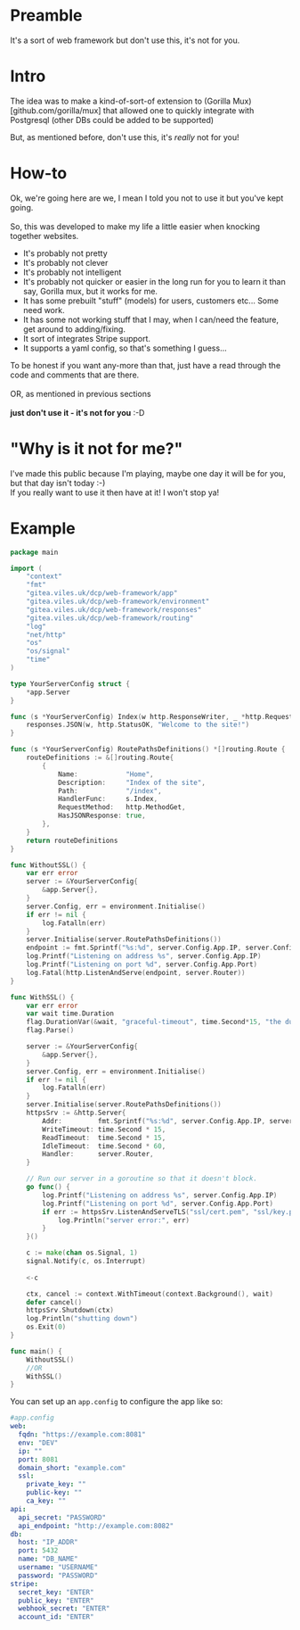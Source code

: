 # Preamble

It's a sort of web framework but don't use this, it's not for you.

# Intro

The idea was to make a kind-of-sort-of extension to (Gorilla Mux)[github.com/gorilla/mux] that allowed one to quickly
integrate with Postgresql (other DBs could be added to be supported)

But, as mentioned before, don't use this, it's *really* not for you!

# How-to

Ok, we're going here are we, I mean I told you not to use it but you've kept going.<br>
<br>
So, this was developed to make my life a little easier when knocking together websites.<br>

* It's probably not pretty
* It's probably not clever
* It's probably not intelligent
* It's probably not quicker or easier in the long run for you to learn it than say, Gorilla mux, but it works for me.
* It has some prebuilt "stuff" (models) for users, customers etc... Some need work.
* It has some not working stuff that I may, when I can/need the feature, get around to adding/fixing.
* It sort of integrates Stripe support.
* It supports a yaml config, so that's something I guess...

To be honest if you want any-more than that, just have a read through the code and comments that are there.
<br><br>
OR, as mentioned in previous sections
<br><br>
<b>just don't use it - it's not for you</b> :-D

# "Why is it not for me?"

I've made this public because I'm playing, maybe one day it will be for you, but that day isn't today :-)
<br>
If you really want to use it then have at it! I won't stop ya!

# Example

```go
package main

import (
	"context"
	"fmt"
	"gitea.viles.uk/dcp/web-framework/app"
	"gitea.viles.uk/dcp/web-framework/environment"
	"gitea.viles.uk/dcp/web-framework/responses"
	"gitea.viles.uk/dcp/web-framework/routing"
	"log"
	"net/http"
	"os"
	"os/signal"
	"time"
)

type YourServerConfig struct {
	*app.Server
}

func (s *YourServerConfig) Index(w http.ResponseWriter, _ *http.Request) {
	responses.JSON(w, http.StatusOK, "Welcome to the site!")
}

func (s *YourServerConfig) RoutePathsDefinitions() *[]routing.Route {
	routeDefinitions := &[]routing.Route{
		{
			Name:            "Home",
			Description:     "Index of the site",
			Path:            "/index",
			HandlerFunc:     s.Index,
			RequestMethod:   http.MethodGet,
			HasJSONResponse: true,
		},
	}
	return routeDefinitions
}

func WithoutSSL() {
	var err error
	server := &YourServerConfig{
		&app.Server{},
	}
	server.Config, err = environment.Initialise()
	if err != nil {
		log.Fatalln(err)
	}
	server.Initialise(server.RoutePathsDefinitions())
	endpoint := fmt.Sprintf("%s:%d", server.Config.App.IP, server.Config.App.Port)
	log.Printf("Listening on address %s", server.Config.App.IP)
	log.Printf("Listening on port %d", server.Config.App.Port)
	log.Fatal(http.ListenAndServe(endpoint, server.Router))
}

func WithSSL() {
	var err error
	var wait time.Duration
	flag.DurationVar(&wait, "graceful-timeout", time.Second*15, "the duration for which the server gracefully wait for existing connections to finish - e.g. 15s or 1m")
	flag.Parse()

	server := &YourServerConfig{
		&app.Server{},
	}
	server.Config, err = environment.Initialise()
	if err != nil {
		log.Fatalln(err)
	}
	server.Initialise(server.RoutePathsDefinitions())
	httpsSrv := &http.Server{
		Addr:         fmt.Sprintf("%s:%d", server.Config.App.IP, server.Config.App.Port),
		WriteTimeout: time.Second * 15,
		ReadTimeout:  time.Second * 15,
		IdleTimeout:  time.Second * 60,
		Handler:      server.Router,
	}

	// Run our server in a goroutine so that it doesn't block.
	go func() {
		log.Printf("Listening on address %s", server.Config.App.IP)
		log.Printf("Listening on port %d", server.Config.App.Port)
		if err := httpsSrv.ListenAndServeTLS("ssl/cert.pem", "ssl/key.pem"); err != nil {
			log.Println("server error:", err)
		}
	}()

	c := make(chan os.Signal, 1)
	signal.Notify(c, os.Interrupt)
	
	<-c

	ctx, cancel := context.WithTimeout(context.Background(), wait)
	defer cancel()
	httpsSrv.Shutdown(ctx)
	log.Println("shutting down")
	os.Exit(0)
}

func main() {
	WithoutSSL()
	//OR
	WithSSL()
}
```

You can set up an `app.config` to configure the app like so:

```yaml
#app.config
web:
  fqdn: "https://example.com:8081"
  env: "DEV"
  ip: ""
  port: 8081
  domain_short: "example.com"
  ssl:
    private_key: ""
    public-key: ""
    ca_key: ""
api:
  api_secret: "PASSWORD"
  api_endpoint: "http://example.com:8082"
db:
  host: "IP_ADDR"
  port: 5432
  name: "DB_NAME"
  username: "USERNAME"
  password: "PASSWORD"
stripe:
  secret_key: "ENTER"
  public_key: "ENTER"
  webhook_secret: "ENTER"
  account_id: "ENTER"
```